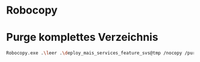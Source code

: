 # Robocopy
# Purge komplettes Verzeichnis
```bash
Robocopy.exe .\leer .\deploy_mais_services_feature_svs@tmp /nocopy /purge /ns /nc /nfl /nfl /np /njh /njs /log:nul
```